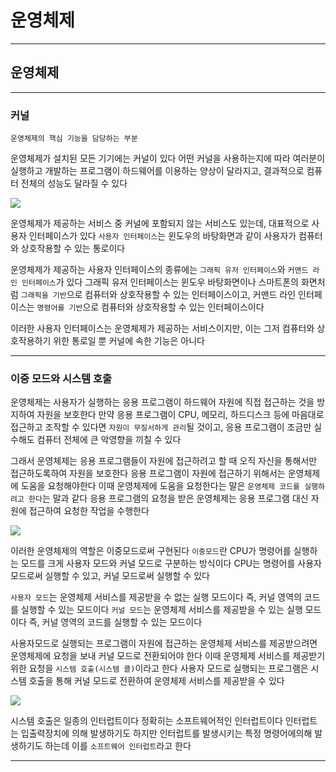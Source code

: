 # 운영체제
---
## 운영체제
---
### 커널
```
운영체제의 핵심 기능을 담당하는 부분
```
운영체제가 설치된 모든 기기에는 커널이 있다
어떤 커널을 사용하는지에 따라 여러분이 실행하고 개발하는 프로그램이 하드웨어를 이용하는 양상이 달라지고, 결과적으로 컴퓨터 전체의 성능도 달라질 수 있다

![](https://hongong.hanbit.co.kr/wp-content/uploads/2022/09/%EC%9A%B4%EC%98%81%EC%B2%B4%EC%A0%9C-%ED%95%B5%EC%8B%AC-%EA%B8%B0%EB%8A%A5_%EC%BB%A4%EB%84%90.png)

운영체제가 제공하는 서비스 중 커널에 포함되지 않는 서비스도 있는데, 대표적으로 사용자 인터페이스가 있다
`사용자 인터페이스`는 윈도우의 바탕화면과 같이 사용자가 컴퓨터와 상호작용할 수 있는 통로이다

운영체제가 제공하는 사용자 인터페이스의 종류에는 `그래픽 유저 인터페이스`와 `커맨드 라인 인터페이스`가 있다
그래픽 유저 인터페이스는 윈도우 바탕화면이나 스마트폰의 화면처럼 `그래픽을 기반`으로 컴퓨터와 상호작용할 수 있는 인터페이스이고, 커맨드 라인 인터페이스는 `명령어를 기반`으로 컴퓨터와 상호작용할 수 있는 인터페이스이다

이러한 사용자 인터페이스는 운영체제가 제공하는 서비스이지만, 이는 그저 컴퓨터와 상호작용하기 위한 통로일 뿐 커널에 속한 기능은 아니다

---
### 이중 모드와 시스템 호출
운영체제는 사용자가 실행하는 응용 프로그램이 하드웨어 자원에 직접 접근하는 것을 방지하여 자원을 보호한다
만약 응용 프로그램이 CPU, 메모리, 하드디스크 등에 마음대로 접근하고 조작할 수 있다면 `자원이 무질서하게 관리`될 것이고, 응용 프로그램이 조금만 실수해도 컴퓨터 전체에 큰 악영향을 끼칠 수 있다

그래서 운영체제는 응용 프로그램들이 자원에 접근하려고 할 때 오직 자신을 통해서만 접근하도록하여 자원을 보호한다
응용 프로그램이 자원에 접근하기 위해서는 운영체제에 도움을 요청해야한다
이때 운영체제에 도움을 요청한다는 말은 `운영체제 코드를 실행하려고 한다`는 말과 같다
응용 프로그램의 요청을 받은 운영체제는 응용 프로그램 대신 자원에 접근하여 요청한 작업을 수행한다

![](https://hongong.hanbit.co.kr/wp-content/uploads/2022/09/%EC%9A%B4%EC%98%81%EC%B2%B4%EC%A0%9C-%EC%9D%B4%EC%A4%91%EB%AA%A8%EB%93%9C.png)

이러한 운영체제의 역할은 이중모드로써 구현된다
`이중모드`란 CPU가 명령어를 실행하는 모드를 크게 사용자 모드와 커널 모드로 구분하는 방식이다
CPU는 명령어를 사용자모드로써 실행할 수 있고, 커널 모드로써 실행할 수 있다

`사용자 모드`는 운영체제 서비스를 제공받을 수 없는 실행 모드이다
즉, 커널 영역의 코드를 실행할 수 있는 모드이다
`커널 모드`는 운영체제 서비스를 제공받을 수 있는 실행 모드이다
즉, 커널 영역의 코드를 실행할 수 있는 모드이다

사용자모드로 실행되는 프로그램이 자원에 접근하는 운영체제 서비스를 제공받으려면 운영체제에 요청을 보내 커널 모드로 전환되어야 한다
이때 운영체제 서비스를 제공받기 위한 요청을 `시스템 호출(시스템 콜)`이라고 한다
사용자 모드로 실행되는 프로그램은 시스템 호출을 통해 커널 모드로 전환하여 운영체제 서비스를 제공받을 수 있다

![](https://hongong.hanbit.co.kr/wp-content/uploads/2022/09/%EC%9A%B4%EC%98%81%EC%B2%B4%EC%A0%9C-%EC%8B%9C%EC%8A%A4%ED%85%9C-%ED%98%B8%EC%B6%9C.png)

시스템 호출은 일종의 인터럽트이다 
정확히는 소프트웨어적인 인터럽트이다
인터럽트는 입출력장치에 의해 발생하기도 하지만 인터럽트를 발생시키는 특정 명령어에의해 발생하기도 하는데 이를 `소프트웨어 인터럽트`라고 한다

---
